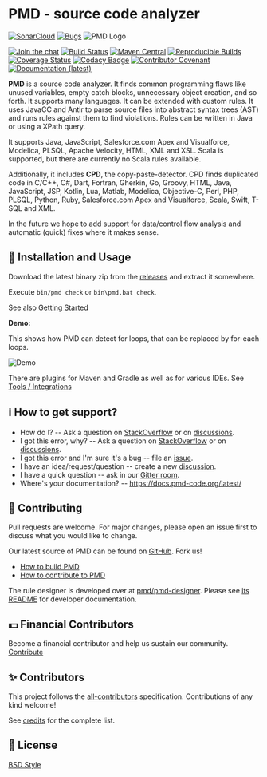 # PMD - source code analyzer
[![SonarCloud](https://sonarcloud.io/images/project_badges/sonarcloud-white.svg)](https://sonarcloud.io/summary/new_code?id=owl0695_pmd-group5)
[![Bugs](https://sonarcloud.io/api/project_badges/measure?project=owl0695_pmd-group5&metric=bugs)](https://sonarcloud.io/summary/new_code?id=owl0695_pmd-group5)
![PMD Logo](https://raw.githubusercontent.com/pmd/pmd/pmd/7.0.x/docs/images/logo/pmd-logo-300px.png)

[![Join the chat](https://img.shields.io/gitter/room/pmd/pmd)](https://app.gitter.im/#/room/#pmd_pmd:gitter.im?utm_source=badge&utm_medium=badge&utm_campaign=pr-badge&utm_content=badge)
[![Build Status](https://github.com/pmd/pmd/workflows/build/badge.svg?branch=master)](https://github.com/pmd/pmd/actions)
[![Maven Central](https://maven-badges.herokuapp.com/maven-central/net.sourceforge.pmd/pmd/badge.svg)](https://maven-badges.herokuapp.com/maven-central/net.sourceforge.pmd/pmd)
[![Reproducible Builds](https://img.shields.io/badge/Reproducible_Builds-ok-green?labelColor=blue)](https://github.com/jvm-repo-rebuild/reproducible-central#net.sourceforge.pmd:pmd)
[![Coverage Status](https://coveralls.io/repos/github/pmd/pmd/badge.svg)](https://coveralls.io/github/pmd/pmd)
[![Codacy Badge](https://app.codacy.com/project/badge/Grade/ea550046a02344ec850553476c4aa2ca)](https://www.codacy.com/gh/pmd/pmd/dashboard?utm_source=github.com&amp;utm_medium=referral&amp;utm_content=pmd/pmd&amp;utm_campaign=Badge_Grade)
[![Contributor Covenant](https://img.shields.io/badge/Contributor%20Covenant-v2.0%20adopted-ff69b4.svg)](code_of_conduct.md) 
[![Documentation (latest)](https://img.shields.io/badge/docs-latest-green)](https://docs.pmd-code.org/latest/)

**PMD** is a source code analyzer. It finds common programming flaws like unused variables, empty catch blocks,
unnecessary object creation, and so forth. It supports many languages. It can be extended with custom rules.
It uses JavaCC and Antlr to parse source files into abstract syntax trees (AST) and runs rules against them to find violations.
Rules can be written in Java or using a XPath query.

It supports Java, JavaScript, Salesforce.com Apex and Visualforce,
Modelica, PLSQL, Apache Velocity, HTML, XML and XSL.
Scala is supported, but there are currently no Scala rules available.

Additionally, it includes **CPD**, the copy-paste-detector. CPD finds duplicated code in
C/C++, C#, Dart, Fortran, Gherkin, Go, Groovy, HTML, Java, JavaScript, JSP, Kotlin, Lua, Matlab, Modelica,
Objective-C, Perl, PHP, PLSQL, Python, Ruby, Salesforce.com Apex and Visualforce, Scala, Swift, T-SQL and XML.

In the future we hope to add support for data/control flow analysis and automatic (quick) fixes where
it makes sense.

## 🚀 Installation and Usage

Download the latest binary zip from the [releases](https://github.com/pmd/pmd/releases/latest)
and extract it somewhere.

Execute `bin/pmd check` or `bin\pmd.bat check`.

See also [Getting Started](https://docs.pmd-code.org/latest/pmd_userdocs_installation.html)

**Demo:**

This shows how PMD can detect for loops, that can be replaced by for-each loops.

![Demo](docs/images/userdocs/pmd-demo.gif)

There are plugins for Maven and Gradle as well as for various IDEs.
See [Tools / Integrations](https://docs.pmd-code.org/latest/pmd_userdocs_tools.html)

## ℹ️ How to get support?

*   How do I? -- Ask a question on [StackOverflow](https://stackoverflow.com/questions/tagged/pmd)
    or on [discussions](https://github.com/pmd/pmd/discussions).
*   I got this error, why? -- Ask a question on [StackOverflow](https://stackoverflow.com/questions/tagged/pmd)
    or on [discussions](https://github.com/pmd/pmd/discussions).
*   I got this error and I'm sure it's a bug -- file an [issue](https://github.com/pmd/pmd/issues).
*   I have an idea/request/question -- create a new [discussion](https://github.com/pmd/pmd/discussions).
*   I have a quick question -- ask in our [Gitter room](https://app.gitter.im/#/room/#pmd_pmd:gitter.im).
*   Where's your documentation? -- <https://docs.pmd-code.org/latest/>

## 🤝 Contributing

Pull requests are welcome. For major changes, please open an issue first to discuss what you would like to change.

Our latest source of PMD can be found on [GitHub](https://github.com/pmd/pmd). Fork us!

*   [How to build PMD](BUILDING.md)
*   [How to contribute to PMD](CONTRIBUTING.md)

The rule designer is developed over at [pmd/pmd-designer](https://github.com/pmd/pmd-designer).
Please see [its README](https://github.com/pmd/pmd-designer#contributing) for
developer documentation.

## 💵 Financial Contributors

Become a financial contributor and help us sustain our community. [Contribute](https://opencollective.com/pmd/contribute)

## ✨ Contributors

This project follows the [all-contributors](https://github.com/all-contributors/all-contributors) specification.
Contributions of any kind welcome!

See [credits](docs/pages/pmd/projectdocs/credits.md) for the complete list.

## 📝 License

[BSD Style](LICENSE)
